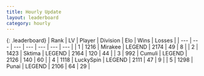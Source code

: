 ```yaml
---
title: Hourly Update
layout: leaderboard
category: hourly
---
```


{: .leaderboard}
| Rank | LV | Player | Division | Elo | Wins | Losses |
| --- | --- | --- | --- | --- | --- | --- |
| <span data-change="0">1</span> | 1216 | <span title="ID: 416373">Mirakee</span> | LEGEND | <span data-change="0">2174</span> | <span data-change="0">49</span> | <span data-change="0">8</span> |
| <span data-change="0">2</span> | 1423 | <span title="ID: 353063">Sktima</span> | LEGEND | <span data-change="6">2164</span> | <span data-change="2">120</span> | <span data-change="0">44</span> |
| <span data-change="0">3</span> | 992 | <span title="ID: 294236">Cumuli</span> | LEGEND | <span data-change="0">2126</span> | <span data-change="0">140</span> | <span data-change="0">60</span> |
| <span data-change="0">4</span> | 1118 | <span title="ID: 498412">LuckySpin</span> | LEGEND | <span data-change="0">2111</span> | <span data-change="0">47</span> | <span data-change="0">9</span> |
| <span data-change="0">5</span> | 1298 | <span title="ID: 361226">Punai</span> | LEGEND | <span data-change="0">2106</span> | <span data-change="0">64</span> | <span data-change="0">29</span> |